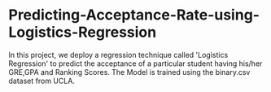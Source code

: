 # Predicting-Acceptance-Rate-using-Logistics-Regression
In this project, we deploy a regression technique called 'Logistics Regression' to predict the acceptance of a particular student having his/her GRE,GPA and Ranking Scores. The Model is trained using the binary.csv dataset from UCLA.
